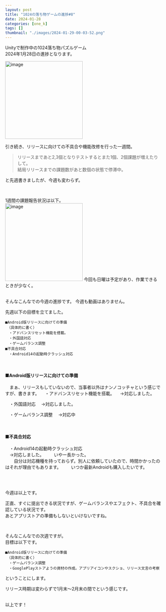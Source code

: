 ```yaml
---
layout: post
title: "1024の落ち物ゲームの進捗#8"
date: 2024-01-28
categories: [one_k]
tags: []
thumbnail: "./images/2024-01-29-00-03-52.png"
---
```


Unityで制作中の1024落ち物パズルゲーム  
2024年1月28日の進捗となります。  
  

<img src="{{ './images/2024-01-29-00-03-52.png' }}" alt="image" width="250" class="center-image"/>
  
引き続き、リリースに向けての不具合や機能改修を行った一週間。  

> リリースまであと2,3個となりテストするとまた1個、2個課題が増えたりして。  
> 結局リリースまでの課題数があと数個の状態で停滞中。  

と先週書きましたが、今週も変わらず。  
  
<br>

1週間の課題報告状況は以下。  
<img src="{{ './images/2024-01-29-00-08-06.png' }}" alt="image" width="250" class="center-image"/>
今回も日曜は予定があり、作業できるときが少なく。  
  
<br>
そんなこんなでの今週の進捗です。  
今週も動画はありません。
  
<br>
  

先週以下の目標を立てました。  　
```
■Android版リリースに向けての準備  
　（具体的に書く）
　・アドバンスリセット機能を搭載。
　・外国語対応
　・ゲームバランス調整
■不具合対応
　・Android14の起動時クラッシュ対応  
```
<br>
  
#### ■Android版リリースに向けての準備  
　まぁ、リリースもしていないので、当事者以外はナンノコッチャという感じですが、書きます。
　・アドバンスリセット機能を搭載。
　→対応しました。

　・外国語対応
　→対応しました。

　・ゲームバランス調整
　→対応中
  
<br>

#### ■不具合対応  
　・Android14の起動時クラッシュ対応  
　→対応しました。
　　いやー長かった。  
　　自分は対応機種を持っておらず。別人に依頼していたので、時間かかったのはそれが理由でもあります。
　　いつか最新Androidも購入したいです。  

  

  
<br>
<br>
  
今週は以上です。  
  
正直、すぐに提出できる状況ですが、ゲームバランスやエフェクト、不具合を確認している状況です。  
あとアプリストアの準備もしないといけないですね。

<br>

そんなこんなでの次週ですが。  
目標は以下です。  
```
■Android版リリースに向けての準備  
　（具体的に書く）
　・ゲームバランス調整
　・GooglePlayストアようの資材の作成。アプリアイコンやスクショ、リリース文言の考察
```
ということにします。  
  
リリース時期は変わらずで1月末〜2月末の間でという感じです。  

  
<br>
以上です！  
  
